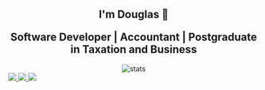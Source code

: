 <h2 align="center">I'm Douglas 👋 </p>Software Developer | Accountant | Postgraduate in Taxation and Business</h2>


<!-- Most Used Lenguage Stats -->
<div align="center">
  <img src="https://github-readme-stats.vercel.app/api/top-langs/?username=douglimaonline&layout=donut&theme=transparent&hide_border=true&title_color=d9d8d3" alt="stats"><br />
</div>


<!-- Repositories -->
<div align="start">
<a weight="5px" href="https://github.com/douglimaonline/Portfolio">
  <img src="https://github-readme-stats.vercel.app/api/pin/?username=douglimaonline&repo=Portfolio&theme=transparent&title_color=d9d8d3&hide_border=true" />
</a>
<a href="https://github.com/douglimaonline/Csharp">
  <img src="https://github-readme-stats.vercel.app/api/pin/?username=douglimaonline&repo=Csharp&theme=transparent&title_color=d9d8d3&hide_border=true" />
</a>
<a href="https://douglimaonline.github.io/meu-site">
  <img src="https://github-readme-stats.vercel.app/api/pin/?username=douglimaonline&repo=meu-site&theme=transparent&title_color=d9d8d3&hide_border=true" />
</a>
</div>
